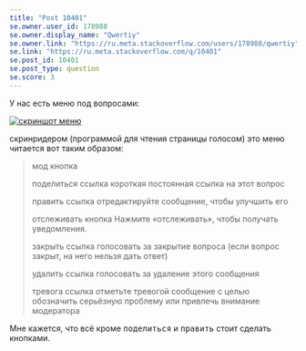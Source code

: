 ```yaml
---
title: "Post 10401"
se.owner.user_id: 178988
se.owner.display_name: "Qwertiy"
se.owner.link: "https://ru.meta.stackoverflow.com/users/178988/qwertiy"
se.link: "https://ru.meta.stackoverflow.com/q/10401"
se.post_id: 10401
se.post_type: question
se.score: 3
---
```

<p>У нас есть меню под вопросами:</p>
<p><a href="https://i.stack.imgur.com/Wb7Sx.png" rel="nofollow noreferrer"><img src="https://i.stack.imgur.com/Wb7Sx.png" alt="скриншот меню" /></a></p>
<p>скринридером (программой для чтения страницы голосом) это меню читается вот таким образом:</p>
<blockquote>
<p>мод  кнопка</p>
<p>поделиться  ссылка    короткая постоянная ссылка на этот вопрос</p>
<p>править  ссылка    отредактируйте сообщение, чтобы улучшить его</p>
<p>отслеживать  кнопка    Нажмите «отслеживать», чтобы получать уведомления.</p>
<p>закрыть  ссылка    голосовать за закрытие вопроса (если вопрос закрыт, на него нельзя дать ответ)</p>
<p>удалить  ссылка    голосовать за удаление этого сообщения</p>
<p>тревога  ссылка    отметьте тревогой сообщение с целью обозначить серьёзную проблему или привлечь внимание модератора</p>
</blockquote>
<p>Мне кажется, что всё кроме <kbd>поделиться</kbd> и <kbd>править</kbd> стоит сделать кнопками.</p>
